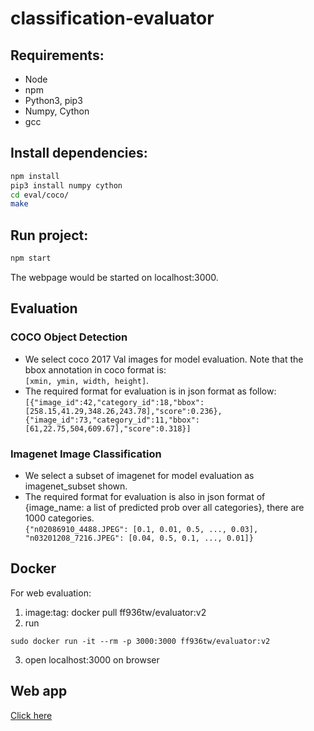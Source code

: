 # classification-evaluator

## Requirements:
- Node
- npm
- Python3, pip3
- Numpy, Cython
- gcc

## Install dependencies:
```bash
npm install
pip3 install numpy cython
cd eval/coco/
make
```
## Run project:
```bash
npm start
```
The webpage would be started on localhost:3000.

## Evaluation
### COCO Object Detection
+ We select coco 2017 Val images for model evaluation. Note that the bbox annotation in coco format is:  
```[xmin, ymin, width, height]```.
+ The required format for evaluation is in json format as follow:  
```[{"image_id":42,"category_id":18,"bbox":[258.15,41.29,348.26,243.78],"score":0.236}, {"image_id":73,"category_id":11,"bbox":[61,22.75,504,609.67],"score":0.318}]```

### Imagenet Image Classification
+ We select a subset of imagenet for model evaluation as imagenet_subset shown.
+ The required format for evaluation is also in json format of {image_name: a list of predicted prob over all categories}, there are 1000 categories.  
```{"n02086910_4488.JPEG": [0.1, 0.01, 0.5, ..., 0.03], "n03201208_7216.JPEG": [0.04, 0.5, 0.1, ..., 0.01]}```

## Docker
For web evaluation: 
1. image:tag: docker pull ff936tw/evaluator:v2
2. run
```
sudo docker run -it --rm -p 3000:3000 ff936tw/evaluator:v2
```
3. open localhost:3000 on browser

## Web app
[Click here](https://nodedockerapp-eval.azurewebsites.net)
